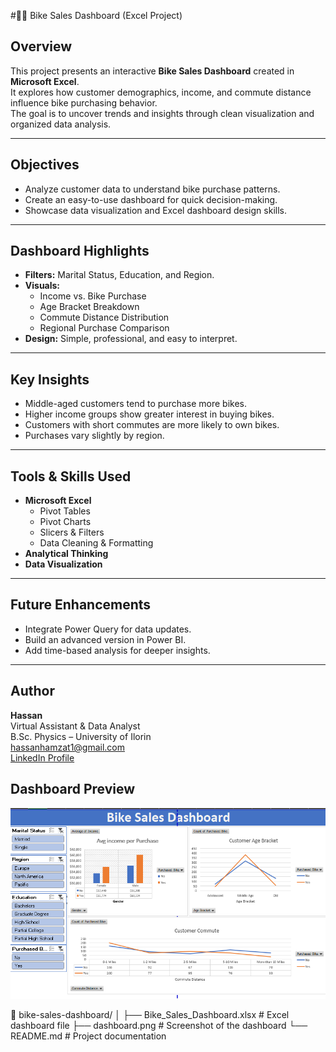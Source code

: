 #🚴‍♂️ Bike Sales Dashboard (Excel Project)

##  Overview
This project presents an interactive **Bike Sales Dashboard** created in **Microsoft Excel**.  
It explores how customer demographics, income, and commute distance influence bike purchasing behavior.  
The goal is to uncover trends and insights through clean visualization and organized data analysis.

---

##  Objectives
- Analyze customer data to understand bike purchase patterns.  
- Create an easy-to-use dashboard for quick decision-making.  
- Showcase data visualization and Excel dashboard design skills.

---

##  Dashboard Highlights
- **Filters:** Marital Status, Education, and Region.  
- **Visuals:**
  - Income vs. Bike Purchase  
  - Age Bracket Breakdown  
  - Commute Distance Distribution  
  - Regional Purchase Comparison  
- **Design:** Simple, professional, and easy to interpret.

---

## Key Insights
- Middle-aged customers tend to purchase more bikes.  
- Higher income groups show greater interest in buying bikes.  
- Customers with short commutes are more likely to own bikes.  
- Purchases vary slightly by region.

---

## Tools & Skills Used
- **Microsoft Excel**
  - Pivot Tables  
  - Pivot Charts  
  - Slicers & Filters  
  - Data Cleaning & Formatting  
- **Analytical Thinking**  
- **Data Visualization**

---

## Future Enhancements
- Integrate Power Query for data updates.  
- Build an advanced version in Power BI.  
- Add time-based analysis for deeper insights.

---

## Author
**Hassan**  
Virtual Assistant & Data Analyst  
 B.Sc. Physics – University of Ilorin  
 [hassanhamzat1@gmail.com](mailto:hassanhamzat1@gmail.com)  
 [LinkedIn Profile](https://www.linkedin.com/in/hassan-hamzat-459b7320b/)


##  Dashboard Preview
![Bike Sales Dashboard Preview](dashboard.png)



📁 bike-sales-dashboard/
│
├── Bike_Sales_Dashboard.xlsx     # Excel dashboard file
├── dashboard.png                 # Screenshot of the dashboard
└── README.md                     # Project documentation

